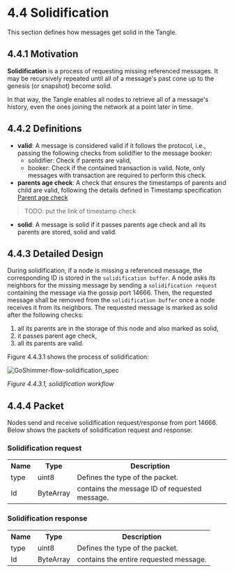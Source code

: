# 4.4 Solidification
This section defines how messages get solid in the Tangle.

## 4.4.1 Motivation
**Solidification** is a process of requesting missing referenced messages. It may be recursively repeated until all of a message's past cone up to the genesis (or snapshot) become solid.

In that way, the Tangle enables all nodes to retrieve all of a message's history, even the ones joining the network at a point later in time.

## 4.4.2 Definitions
* **valid**: A message is considered valid if it follows the protocol, i.e., passing the following checks from solidifier to the message booker:
    * solidifier: Check if parents are valid,
    * booker: Check if the contained transaction is valid. Note, only messages with transaction are required to perform this check.
* **parents age check**: A check that ensures the timestamps of parents and child are valid, following the details defined in Timestamp specification [Parent age check](#parent-age-check) 
> TODO: put the link of timestamp check
* **solid**: A message is solid if it passes parents age check and all its parents are stored, solid and valid.

## 4.4.3 Detailed Design
During solidification, if a node is missing a referenced message, the corresponding ID is stored in the `solidification buffer`. A node asks its neighbors for the missing message by sending a `solidification request` containing the message via the gossip port 14666. Then, the requested message shall be removed from the `solidification buffer` once a node receives it from its neighbors. The requested message is marked as solid after the following checks:
1. all its parents are in the storage of this node and also marked as solid,
2. it passes parent age check,
3. all its parents are valid.

Figure 4.4.3.1 shows the process of solidification:

![GoShimmer-flow-solidification_spec](https://user-images.githubusercontent.com/11289354/114823182-be49fb80-9df5-11eb-9df1-51098f1e4468.png)



*Figure 4.4.3.1, solidification workflow*

## 4.4.4 Packet
Nodes send and receive solidification request/response from port 14666. Below shows the packets of solidification request and response: 

### Solidification request
<table>
     <tr>
         <th>Name</th>
         <th>Type</th>
         <th>Description</th>
     </tr>
     <tr>
         <td>type</td>
         <td>uint8</td>
         <td>Defines the type of the packet.</td>
     </tr>
     <tr>
         <td>Id</td>
         <td>ByteArray</td>
         <td>contains the message ID of requested message.</td>
     </tr>
 </table>

### Solidification response
<table>
     <tr>
         <th>Name</th>
         <th>Type</th>
         <th>Description</th>
     </tr>
     <tr>
         <td>type</td>
         <td>uint8</td>
         <td>Defines the type of the packet.</td>
     </tr>
     <tr>
         <td>Id</td>
         <td>ByteArray</td>
         <td>contains the entire requested message.</td>
     </tr>
 </table>